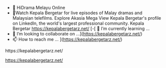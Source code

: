 - 👋 HiDrama Melayu Online
- 👀Watch Kepala Bergetar for live episodes of Malay dramas and Malaysian telefilms. Explore Akasia Mega 
View Kepala Bergetar's profile on LinkedIn, the world's largest professional community. Kepala Bergetar
https://kepalabergetarz.net/
[-[ 🌱 I’m currently learning ...
- 💞️ I’m looking to collaborate on ...](https://kepalabergetarz.net/)
- 📫 How to reach me ...
](https://kepalabergetarz.net/)
<!---
dfmulive/dfmulive is a ✨ special ✨ repository because its `README.md` (this file) appears on your GitHub profile.
You can click the Preview link to take a look at your changes.
--->https://kepalabergetarz.net/
https://kepalabergetarz.net/
